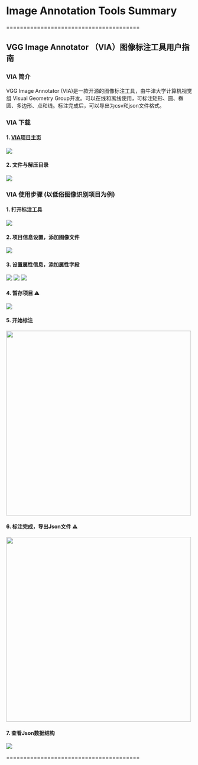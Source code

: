 # Image Annotation Tools Summary


=======================================
## VGG Image Annotator （VIA）图像标注工具用户指南


### VIA 简介

VGG Image Annotator (VIA)是一款开源的图像标注工具，由牛津大学计算机视觉组 Visual Geometry Group开发。可以在线和离线使用，可标注矩形、圆、椭圆、多边形、点和线。标注完成后，可以导出为csv和json文件格式。

### VIA 下载

#### 1.  [VIA项目主页](http://www.robots.ox.ac.uk/~vgg/software/via/)
![](assets/step-000.png)


#### 2. 文件与解压目录

![](assets/step-0001.png)


### VIA 使用步骤 (以低俗图像识别项目为例)

#### 1. 打开标注工具

![](assets/VIA_guide_001.png)

#### 2. 项目信息设置，添加图像文件

![](assets/VIA_guide_002.png)

#### 3. 设置属性信息，添加属性字段
![](assets/VIA_guide_003.png)
![](assets/VIA_guide_004.png)
![](assets/VIA_guide_005.png)

#### 4. 暂存项目 ⚠️
![](assets/VIA_guide_006.png)

#### 5. 开始标注
<img src="./assets/VIA_guide_007.png" width="500"> 

#### 6. 标注完成，导出Json文件 ⚠️
<img src="./assets/VIA_guide_008.png" width="500"> 

#### 7. 查看Json数据结构
![](assets/VIA_guide_009.png)



=======================================




